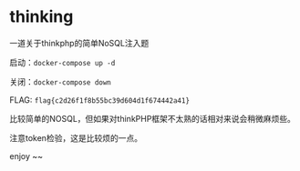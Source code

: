 # thinking
 一道关于thinkphp的简单NoSQL注入题







启动：`docker-compose up -d`

关闭：`docker-compose down`




FLAG: `flag{c2d26f1f8b55bc39d604d1f674442a41}`

比较简单的NOSQL，但如果对thinkPHP框架不太熟的话相对来说会稍微麻烦些。

注意token检验，这是比较烦的一点。

enjoy ~~

